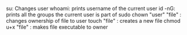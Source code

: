 su: Changes user
whoami: prints username of the current user
id -nG: prints all the groups the current user is part of
sudo chown "user" "file" : changes ownership of file to user
touch "file" : creates a new file
chmod u+x "file" : makes file executable to owner
